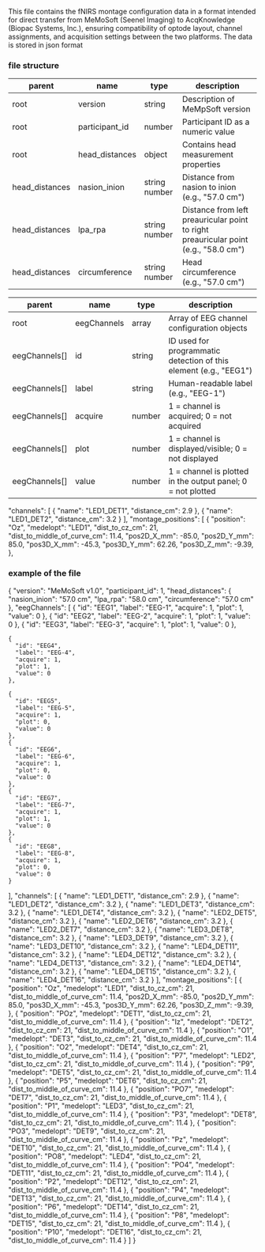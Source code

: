This file contains the fNIRS montage configuration data in a format intended for direct transfer from MeMoSoft (Seenel Imaging) to AcqKnowledge (Biopac Systems, Inc.), ensuring compatibility of optode layout, channel assignments, and acquisition settings between the two platforms.
The data is stored in json format

### file structure ###

|parent|name|type|description|
|---|---|---|---|
|root|version|string|Description of MeMpSoft version|
|root|participant_id|number|Participant ID as a numeric value|
|root|head_distances|object|Contains head measurement properties|
|head_distances|nasion_inion|string number|Distance from nasion to inion (e.g., "57.0 cm")|
|head_distances|lpa_rpa|string number|Distance from left preauricular point to right preauricular point (e.g., "58.0 cm")|
|head_distances|circumference|string number|Head circumference (e.g., "57.0 cm")|

|parent|name|type|description|
|---|---|---|---|
|root|eegChannels|array|Array of EEG channel configuration objects|
|eegChannels[]|id|string|ID used for programmatic detection of this element (e.g., "EEG1")|
|eegChannels[]|label|string|Human-readable label (e.g., "EEG-1")|
|eegChannels[]|acquire|number|1 = channel is acquired; 0 = not acquired| 
|eegChannels[]|plot|number|1 = channel is displayed/visible; 0 = not displayed|
|eegChannels[]|value|number|1 = channel is plotted in the output panel; 0 = not plotted|

  

  "channels": [
    { "name": "LED1_DET1", "distance_cm": 2.9 },
    { "name": "LED1_DET2", "distance_cm": 3.2 }
    ],
      "montage_positions": [
    {
      "position": "Oz",
      "medelopt": "LED1",
      "dist_to_cz_cm": 21,
      "dist_to_middle_of_curve_cm": 11.4,
	  "pos2D_X_mm": -85.0,
	  "pos2D_Y_mm": 85.0,
	  "pos3D_X_mm": -45.3,
	  "pos3D_Y_mm": 62.26,
	  "pos3D_Z_mm": -9.39,
    },


### example of the file ###
{
  "version": "MeMoSoft v1.0",
  "participant_id": 1,
  "head_distances": {
    "nasion_inion": "57.0 cm",
    "lpa_rpa": "58.0 cm",
    "circumference": "57.0 cm"
  },
  "eegChannels": [
    {
      "id": "EEG1", 
      "label": "EEG-1", 
      "acquire": 1, 
      "plot": 1, 
      "value": 0
    },
    {
      "id": "EEG2", 
      "label": "EEG-2", 
      "acquire": 1, 
      "plot": 1, 
      "value": 0
    },
    {
      "id": "EEG3", 
      "label": "EEG-3", 
      "acquire": 1, 
      "plot": 1, 
      "value": 0
    },

    {
      "id": "EEG4", 
      "label": "EEG-4", 
      "acquire": 1, 
      "plot": 1, 
      "value": 0
    },

    {
      "id": "EEG5", 
      "label": "EEG-5", 
      "acquire": 1, 
      "plot": 0, 
      "value": 0
    },
    {
      "id": "EEG6", 
      "label": "EEG-6", 
      "acquire": 1, 
      "plot": 0, 
      "value": 0
    },
    {
      "id": "EEG7", 
      "label": "EEG-7", 
      "acquire": 1, 
      "plot": 1, 
      "value": 0
    },
    {
      "id": "EEG8", 
      "label": "EEG-8", 
      "acquire": 1, 
      "plot": 0, 
      "value": 0
    }
  ],
  "channels": [
    { "name": "LED1_DET1", "distance_cm": 2.9 },
    { "name": "LED1_DET2", "distance_cm": 3.2 },
    { "name": "LED1_DET3", "distance_cm": 3.2 },
    { "name": "LED1_DET4", "distance_cm": 3.2 },
    { "name": "LED2_DET5", "distance_cm": 3.2 },
    { "name": "LED2_DET6", "distance_cm": 3.2 },
    { "name": "LED2_DET7", "distance_cm": 3.2 },
    { "name": "LED3_DET8", "distance_cm": 3.2 },
    { "name": "LED3_DET9", "distance_cm": 3.2 },
    { "name": "LED3_DET10", "distance_cm": 3.2 },
    { "name": "LED4_DET11", "distance_cm": 3.2 },
    { "name": "LED4_DET12", "distance_cm": 3.2 },
    { "name": "LED4_DET13", "distance_cm": 3.2 },
    { "name": "LED4_DET14", "distance_cm": 3.2 },
    { "name": "LED4_DET15", "distance_cm": 3.2 },
    { "name": "LED4_DET16", "distance_cm": 3.2 }
  ],
  "montage_positions": [
    {
      "position": "Oz",
      "medelopt": "LED1",
      "dist_to_cz_cm": 21,
      "dist_to_middle_of_curve_cm": 11.4,
	  "pos2D_X_mm": -85.0,
	  "pos2D_Y_mm": 85.0,
	  "pos3D_X_mm": -45.3,
	  "pos3D_Y_mm": 62.26,
	  "pos3D_Z_mm": -9.39,
    },
    {
      "position": "POz",
      "medelopt": "DET1",
      "dist_to_cz_cm": 21,
      "dist_to_middle_of_curve_cm": 11.4
    },
    {
      "position": "Iz",
      "medelopt": "DET2",
      "dist_to_cz_cm": 21,
      "dist_to_middle_of_curve_cm": 11.4
    },
    {
      "position": "O1",
      "medelopt": "DET3",
      "dist_to_cz_cm": 21,
      "dist_to_middle_of_curve_cm": 11.4
    },
    {
      "position": "O2",
      "medelopt": "DET4",
      "dist_to_cz_cm": 21,
      "dist_to_middle_of_curve_cm": 11.4
    },
    {
      "position": "P7",
      "medelopt": "LED2",
      "dist_to_cz_cm": 21,
      "dist_to_middle_of_curve_cm": 11.4
    },
    {
      "position": "P9",
      "medelopt": "DET5",
      "dist_to_cz_cm": 21,
      "dist_to_middle_of_curve_cm": 11.4
    },
    {
      "position": "P5",
      "medelopt": "DET6",
      "dist_to_cz_cm": 21,
      "dist_to_middle_of_curve_cm": 11.4
    },
    {
      "position": "PO7",
      "medelopt": "DET7",
      "dist_to_cz_cm": 21,
      "dist_to_middle_of_curve_cm": 11.4
    },
    {
      "position": "P1",
      "medelopt": "LED3",
      "dist_to_cz_cm": 21,
      "dist_to_middle_of_curve_cm": 11.4
    },
    {
      "position": "P3",
      "medelopt": "DET8",
      "dist_to_cz_cm": 21,
      "dist_to_middle_of_curve_cm": 11.4
    },
    {
      "position": "PO3",
      "medelopt": "DET9",
      "dist_to_cz_cm": 21,
      "dist_to_middle_of_curve_cm": 11.4
    },
    {
      "position": "Pz",
      "medelopt": "DET10",
      "dist_to_cz_cm": 21,
      "dist_to_middle_of_curve_cm": 11.4
    },
    {
      "position": "PO8",
      "medelopt": "LED4",
      "dist_to_cz_cm": 21,
      "dist_to_middle_of_curve_cm": 11.4
    },
    {
      "position": "PO4",
      "medelopt": "DET11",
      "dist_to_cz_cm": 21,
      "dist_to_middle_of_curve_cm": 11.4
    },
    {
      "position": "P2",
      "medelopt": "DET12",
      "dist_to_cz_cm": 21,
      "dist_to_middle_of_curve_cm": 11.4
    },
    {
      "position": "P4",
      "medelopt": "DET13",
      "dist_to_cz_cm": 21,
      "dist_to_middle_of_curve_cm": 11.4
    },
    {
      "position": "P6",
      "medelopt": "DET14",
      "dist_to_cz_cm": 21,
      "dist_to_middle_of_curve_cm": 11.4
    },
    {
      "position": "P8",
      "medelopt": "DET15",
      "dist_to_cz_cm": 21,
      "dist_to_middle_of_curve_cm": 11.4
    },
    {
      "position": "P10",
      "medelopt": "DET16",
      "dist_to_cz_cm": 21,
      "dist_to_middle_of_curve_cm": 11.4
    }
  ]
}
    
